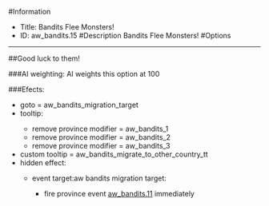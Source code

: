 #Information
 - Title: Bandits Flee Monsters!
 - ID: aw_bandits.15
#Description
Bandits Flee Monsters!
#Options

___
##Good luck to them!

###AI weighting:
AI weights this option at 100


###Efects:<ul><li>goto = aw_bandits_migration_target</li><li>tooltip:</li><ul><li>remove province modifier = aw_bandits_1</li><li>remove province modifier = aw_bandits_2</li><li>remove province modifier = aw_bandits_3</li></ul><li>custom tooltip = aw_bandits_migrate_to_other_country_tt</li><li>hidden effect:</li><ul><li>event target:aw bandits migration target:</li><ul><li>fire province event [aw_bandits.11](aw_bandits.11_slug) immediately </li></ul></ul></ul>
